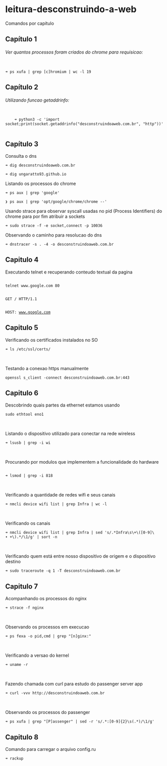 # leitura-desconstruindo-a-web

Comandos por capítulo

<h2>Capítulo 1</h2>

<h6>Ver quantos processos foram criados do chrome para requisicao:
</h6>
  <code>
➜ ps xufa | grep [c]hromium | wc -l 19
</code>

<h2>Capítulo 2</h2>

<h6>Utilizando funcao getaddrinfo:
</h6>
  <code>
    ➜ python3 -c 'import socket;print(socket.getaddrinfo("desconstruindoaweb.com.br", "http"))'
  </code>

<h2>Capítulo 3</h2>
<p>Consulta o dns</p>
<p>
  <code>➜ dig desconstruindoaweb.com.br</code>
</p>
<p>
  <code>➜ dig ungaratto93.github.io</code>
</p>

<p>Listando os processos do chrome</p>
<p>
  <code>➜ ps aux | grep 'google'</code>
</p>
<p>
  <code>❯ ps aux | grep 'opt/google/chrome/chrome --'</code>
</p

<p>Usando strace para observar syscall usadas no pid (Process Identifiers) do chrome para por fim atribuir a sockets </p>
<p>
  <code>➜ sudo strace -f -e socket,connect -p 10036</code>
</p>

<p>Observando o caminho para resolucao do dns</p>
<p><code>➜ dnstracer -s . -4 -o desconstruindoaweb.com.br</code></p>

<h2>Capitulo 4</h2>
<p>Executando telnet e recuperando conteudo textual da pagina</p>
<p>
  <code>
telnet www.google.com 80
  </code>
  <br>
<code>
GET / HTTP/1.1
  
HOST: www.google.com</code>
</p>

<h2>Capitulo 5</h2>
<p>Verificando os certificados instalados no SO</p>
<p><code>➜ ls /etc/ssl/certs/
</code></p>
<br>
<p>Testando a conexao https manualmente</p>
<p><code>openssl s_client -connect desconstruindoaweb.com.br:443</code></p>

<h2>Capitulo 6</h2>
<p>Descobrindo quais partes da ethernet estamos usando</p>
<p>
  <code>sudo ethtool eno1</code>
</p>
<br>
<p>Listando o dispositivo utilizado para conectar na rede wireless</p>
<p><code>➜ lsusb | grep -i wi</code></p>
<br>
<p>Procurando por modulos que implementem a funcionalidade do hardware</p>
<p>
<code>
➜ lsmod | grep -i 818
</code>
</p>
<br>
<p>Verificando a quantidade de redes wifi e seus canais</p>
<p><code>➜ nmcli device wifi list | grep Infra | wc -l
</code></p>
<br>
<p>Verificando os canais</p>
<p><code>➜ nmcli device wifi list | grep Infra | sed 's/.*Infra\s\+\([0-9]\
∙ +\).*/\1/g' | sort -n</code></p>
<br>
<p>Verificando quem está entre nosso dispositivo de origem e o dispositivo destino</p>
<p><code>➜ sudo traceroute -q 1 -T desconstruindoaweb.com.br</code></p>
<h2>Capitulo 7</h2>
<p>Acompanhando os processos do nginx</p>
<p><code>➜ strace -f nginx</code></p>
<br>
<p>Observando os processos em execucao</p>
<p><code>➜ ps fexa -o pid,cmd | grep "[n]ginx:"</code></p>
<br>
<p>Verificando a versao do kernel</p>
<p><code>➜ uname -r</code></p>
<br>
<p>Fazendo chamada com curl para estudo do passenger server app</p>
<p><code>➜ curl -vvv http://desconstruindoaweb.com.br</code></p>
<br>
<p>Observando os processos do passenger</p>
<p><code>➜ ps xufa | grep "[P]assenger" | sed -r 's/.*:[0-9]{2}\s(.*)/\1/g'</code></p>
<h2>Capitulo 8</h2>
<p>Comando para carregar o arquivo config.ru</p>
<p><code>➜ rackup</code></p>
